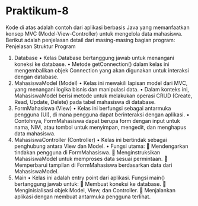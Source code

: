 # Praktikum-8

Kode di atas adalah contoh dari aplikasi berbasis Java yang memanfaatkan konsep MVC (Model-View-Controller) untuk mengelola data mahasiswa. Berikut adalah penjelasan detail dari masing-masing bagian program:
Penjelasan Struktur Program
1.	Database
•	Kelas Database bertanggung jawab untuk menangani koneksi ke database.
•	Metode getConnection() dalam kelas ini mengembalikan objek Connection yang akan digunakan untuk interaksi dengan database.
2.	MahasiswaModel (Model)
•	Kelas ini mewakili lapisan model dari MVC, yang menangani logika bisnis dan manipulasi data.
•	Dalam konteks ini, MahasiswaModel berisi metode untuk melakukan operasi CRUD (Create, Read, Update, Delete) pada tabel mahasiswa di database.
3.	FormMahasiswa (View)
•	Kelas ini berfungsi sebagai antarmuka pengguna (UI), di mana pengguna dapat berinteraksi dengan aplikasi.
•	Contohnya, FormMahasiswa dapat berupa form dengan input untuk nama, NIM, atau tombol untuk menyimpan, mengedit, dan menghapus data mahasiswa.
4.	MahasiswaController (Controller)
•	Kelas ini bertindak sebagai penghubung antara View dan Model.
•	Fungsi utama:
	Mendengarkan tindakan pengguna di FormMahasiswa.
	Menginstruksikan MahasiswaModel untuk memproses data sesuai permintaan.
	Memperbarui tampilan di FormMahasiswa berdasarkan data dari MahasiswaModel.
5.	Main
•	Kelas ini adalah entry point dari aplikasi.
Fungsi main() bertanggung jawab untuk:
	Membuat koneksi ke database.
	Menginisialisasi objek Model, View, dan Controller.
	Menjalankan aplikasi dengan membuat antarmuka pengguna terlihat.

